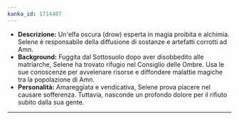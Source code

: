 ```yaml
---
kanka_id: 1714407
---
```


* **Descrizione:** Un'elfa oscura (drow) esperta
  in magia proibita e alchimia. Selene è responsabile della diffusione di
  sostanze e artefatti corrotti ad Amn.
* **Background:**
  Fuggita dal Sottosuolo dopo aver disobbedito alle matriarche, Selene ha
  trovato rifugio nel Consiglio delle Ombre. Usa le sue conoscenze per
  avvelenare risorse e diffondere malattie magiche tra la popolazione di
  Amn.
* **Personalità:** Amareggiata e
  vendicativa, Selene prova piacere nel causare sofferenza. Tuttavia,
  nasconde un profondo dolore per il rifiuto subito dalla sua gente.

---